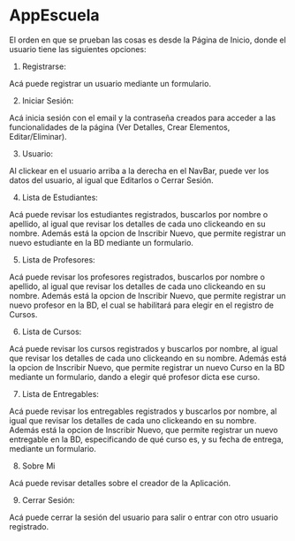 # AppEscuela

El orden en que se prueban las cosas es desde la Página de Inicio, donde el usuario tiene las siguientes opciones:

1) Registrarse:

Acá puede registrar un usuario mediante un formulario.

2) Iniciar Sesión:

Acá inicia sesión con el email y la contraseña creados para acceder a las funcionalidades de la página (Ver Detalles, Crear Elementos, Editar/Eliminar).

3) Usuario:

Al clickear en el usuario arriba a la derecha en el NavBar, puede ver los datos del usuario, al igual que Editarlos o Cerrar Sesión.

4) Lista de Estudiantes:

Acá puede revisar los estudiantes registrados, buscarlos por nombre o apellido, al igual que revisar los detalles de cada uno clickeando en su nombre. Además está la opcion de Inscribir Nuevo, que permite registrar un nuevo estudiante en la BD mediante un formulario.

5) Lista de Profesores:

Acá puede revisar los profesores registrados, buscarlos por nombre o apellido, al igual que revisar los detalles de cada uno clickeando en su nombre. Además está la opcion de Inscribir Nuevo, que permite registrar un nuevo profesor en la BD, el cual se habilitará para elegir en el registro de Cursos.

6) Lista de Cursos:

Acá puede revisar los cursos registrados y buscarlos por nombre, al igual que revisar los detalles de cada uno clickeando en su nombre. Además está la opcion de Inscribir Nuevo, que permite registrar un nuevo Curso en la BD mediante un formulario, dando a elegir qué profesor dicta ese curso.

7) Lista de Entregables:

Acá puede revisar los entregables registrados y buscarlos por nombre, al igual que revisar los detalles de cada uno clickeando en su nombre. Además está la opcion de Inscribir Nuevo, que permite registrar un nuevo entregable en la BD, especificando de qué curso es, y su fecha de entrega, mediante un formulario.

8) Sobre Mi

Acá puede revisar detalles sobre el creador de la Aplicación.

9) Cerrar Sesión:

Acá puede cerrar la sesión del usuario para salir o entrar con otro usuario registrado.